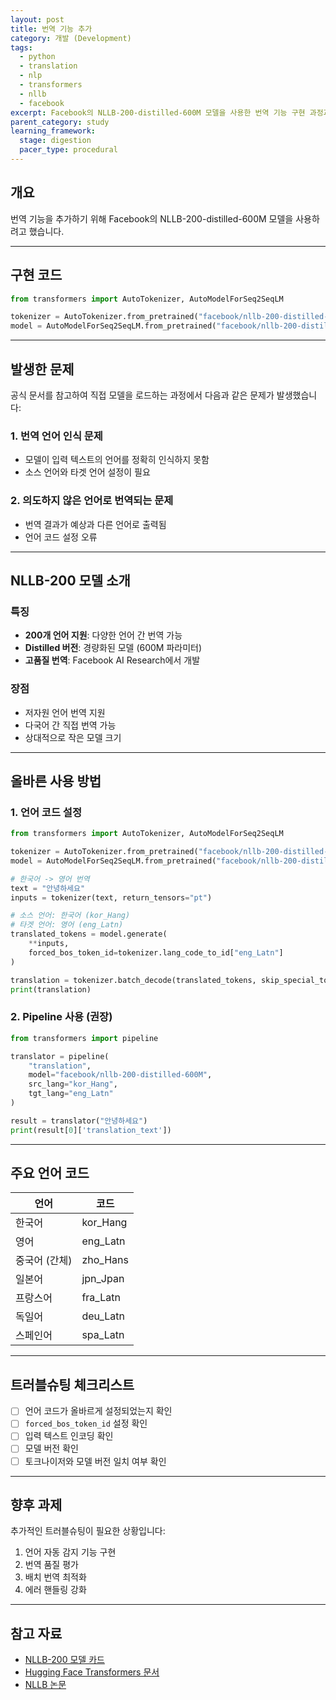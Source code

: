 ```yaml
---
layout: post
title: 번역 기능 추가
category: 개발 (Development)
tags:
  - python
  - translation
  - nlp
  - transformers
  - nllb
  - facebook
excerpt: Facebook의 NLLB-200-distilled-600M 모델을 사용한 번역 기능 구현 과정과 발생한 문제를 정리합니다.
parent_category: study
learning_framework:
  stage: digestion
  pacer_type: procedural
---
```


## 개요

번역 기능을 추가하기 위해 Facebook의 NLLB-200-distilled-600M 모델을 사용하려고 했습니다.

---

## 구현 코드

```python
from transformers import AutoTokenizer, AutoModelForSeq2SeqLM

tokenizer = AutoTokenizer.from_pretrained("facebook/nllb-200-distilled-600M")
model = AutoModelForSeq2SeqLM.from_pretrained("facebook/nllb-200-distilled-600M")
```

---

## 발생한 문제

공식 문서를 참고하여 직접 모델을 로드하는 과정에서 다음과 같은 문제가 발생했습니다:

### 1. 번역 언어 인식 문제

- 모델이 입력 텍스트의 언어를 정확히 인식하지 못함
- 소스 언어와 타겟 언어 설정이 필요

### 2. 의도하지 않은 언어로 번역되는 문제

- 번역 결과가 예상과 다른 언어로 출력됨
- 언어 코드 설정 오류

---

## NLLB-200 모델 소개

### 특징

- **200개 언어 지원**: 다양한 언어 간 번역 가능
- **Distilled 버전**: 경량화된 모델 (600M 파라미터)
- **고품질 번역**: Facebook AI Research에서 개발

### 장점

- 저자원 언어 번역 지원
- 다국어 간 직접 번역 가능
- 상대적으로 작은 모델 크기

---

## 올바른 사용 방법

### 1. 언어 코드 설정

```python
from transformers import AutoTokenizer, AutoModelForSeq2SeqLM

tokenizer = AutoTokenizer.from_pretrained("facebook/nllb-200-distilled-600M")
model = AutoModelForSeq2SeqLM.from_pretrained("facebook/nllb-200-distilled-600M")

# 한국어 -> 영어 번역
text = "안녕하세요"
inputs = tokenizer(text, return_tensors="pt")

# 소스 언어: 한국어 (kor_Hang)
# 타겟 언어: 영어 (eng_Latn)
translated_tokens = model.generate(
    **inputs,
    forced_bos_token_id=tokenizer.lang_code_to_id["eng_Latn"]
)

translation = tokenizer.batch_decode(translated_tokens, skip_special_tokens=True)[0]
print(translation)
```

### 2. Pipeline 사용 (권장)

```python
from transformers import pipeline

translator = pipeline(
    "translation",
    model="facebook/nllb-200-distilled-600M",
    src_lang="kor_Hang",
    tgt_lang="eng_Latn"
)

result = translator("안녕하세요")
print(result[0]['translation_text'])
```

---

## 주요 언어 코드

| 언어 | 코드 |
|------|------|
| 한국어 | kor_Hang |
| 영어 | eng_Latn |
| 중국어 (간체) | zho_Hans |
| 일본어 | jpn_Jpan |
| 프랑스어 | fra_Latn |
| 독일어 | deu_Latn |
| 스페인어 | spa_Latn |

---

## 트러블슈팅 체크리스트

- [ ] 언어 코드가 올바르게 설정되었는지 확인
- [ ] `forced_bos_token_id` 설정 확인
- [ ] 입력 텍스트 인코딩 확인
- [ ] 모델 버전 확인
- [ ] 토크나이저와 모델 버전 일치 여부 확인

---

## 향후 과제

추가적인 트러블슈팅이 필요한 상황입니다:

1. 언어 자동 감지 기능 구현
2. 번역 품질 평가
3. 배치 번역 최적화
4. 에러 핸들링 강화

---

## 참고 자료

- [NLLB-200 모델 카드](https://huggingface.co/facebook/nllb-200-distilled-600M)
- [Hugging Face Transformers 문서](https://huggingface.co/docs/transformers/)
- [NLLB 논문](https://arxiv.org/abs/2207.04672)
